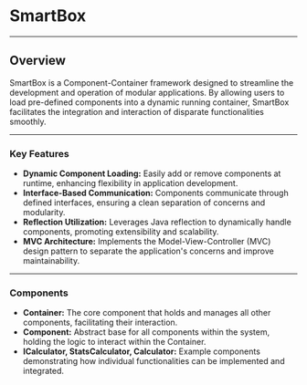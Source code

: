 # SmartBox
***
## Overview
SmartBox is a Component-Container framework designed to streamline the development and operation of modular applications. By allowing users to load pre-defined components into a dynamic running container, SmartBox facilitates the integration and interaction of disparate functionalities smoothly.

***
### Key Features
- **Dynamic Component Loading:** Easily add or remove components at runtime, enhancing flexibility in application development.
- **Interface-Based Communication:** Components communicate through defined interfaces, ensuring a clean separation of concerns and modularity.
- **Reflection Utilization:** Leverages Java reflection to dynamically handle components, promoting extensibility and scalability.
- **MVC Architecture:** Implements the Model-View-Controller (MVC) design pattern to separate the application's concerns and improve maintainability.

***
### Components
- **Container:** The core component that holds and manages all other components, facilitating their interaction.
- **Component:** Abstract base for all components within the system, holding the logic to interact within the Container.
- **ICalculator, StatsCalculator, Calculator:** Example components demonstrating how individual functionalities can be implemented and integrated.
